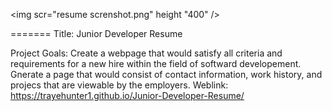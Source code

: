 
 <img scr="resume screnshot.png" height "400" />

=======
 Title: Junior Developer Resume 

  Project Goals: Create a webpage that would satisfy all criteria and requirements for a new hire within the field of softward developement. Gnerate a page that would consist of contact information, work history, and projecs that are viewable by the employers. 
 Weblink:  https://trayehunter1.github.io/Junior-Developer-Resume/
 
